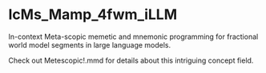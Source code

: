 # IcMs_Mamp_4fwm_iLLM
 In-context Meta-scopic memetic and mnemonic programming for fractional world model segments in large language models.

Check out Metescopic!.mmd for details about this intriguing concept field.
